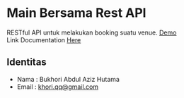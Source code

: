 # Main Bersama Rest API

RESTful API untuk melakukan booking suatu venue. [Demo](https://main-bersama-rest-api.herokuapp.com/)\
Link Documentation [Here](https://main-bersama-rest-api.herokuapp.com/docs/index.html)

## Identitas
- Nama : Bukhori Abdul Aziz Hutama
- Email : khori.qq@gmail.com
